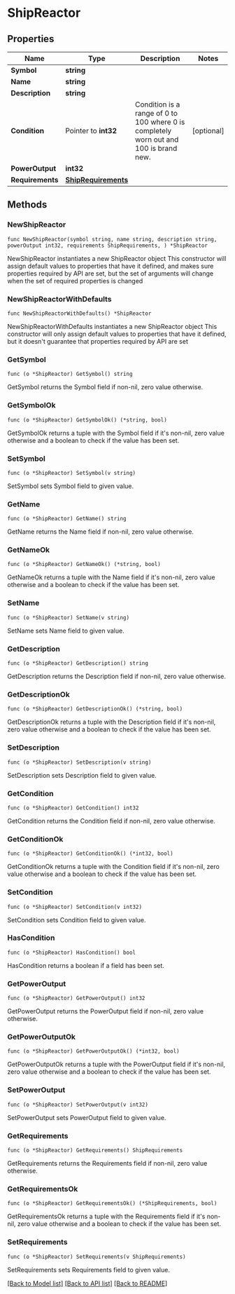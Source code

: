 # ShipReactor

## Properties

Name | Type | Description | Notes
------------ | ------------- | ------------- | -------------
**Symbol** | **string** |  | 
**Name** | **string** |  | 
**Description** | **string** |  | 
**Condition** | Pointer to **int32** | Condition is a range of 0 to 100 where 0 is completely worn out and 100 is brand new. | [optional] 
**PowerOutput** | **int32** |  | 
**Requirements** | [**ShipRequirements**](ShipRequirements.md) |  | 

## Methods

### NewShipReactor

`func NewShipReactor(symbol string, name string, description string, powerOutput int32, requirements ShipRequirements, ) *ShipReactor`

NewShipReactor instantiates a new ShipReactor object
This constructor will assign default values to properties that have it defined,
and makes sure properties required by API are set, but the set of arguments
will change when the set of required properties is changed

### NewShipReactorWithDefaults

`func NewShipReactorWithDefaults() *ShipReactor`

NewShipReactorWithDefaults instantiates a new ShipReactor object
This constructor will only assign default values to properties that have it defined,
but it doesn't guarantee that properties required by API are set

### GetSymbol

`func (o *ShipReactor) GetSymbol() string`

GetSymbol returns the Symbol field if non-nil, zero value otherwise.

### GetSymbolOk

`func (o *ShipReactor) GetSymbolOk() (*string, bool)`

GetSymbolOk returns a tuple with the Symbol field if it's non-nil, zero value otherwise
and a boolean to check if the value has been set.

### SetSymbol

`func (o *ShipReactor) SetSymbol(v string)`

SetSymbol sets Symbol field to given value.


### GetName

`func (o *ShipReactor) GetName() string`

GetName returns the Name field if non-nil, zero value otherwise.

### GetNameOk

`func (o *ShipReactor) GetNameOk() (*string, bool)`

GetNameOk returns a tuple with the Name field if it's non-nil, zero value otherwise
and a boolean to check if the value has been set.

### SetName

`func (o *ShipReactor) SetName(v string)`

SetName sets Name field to given value.


### GetDescription

`func (o *ShipReactor) GetDescription() string`

GetDescription returns the Description field if non-nil, zero value otherwise.

### GetDescriptionOk

`func (o *ShipReactor) GetDescriptionOk() (*string, bool)`

GetDescriptionOk returns a tuple with the Description field if it's non-nil, zero value otherwise
and a boolean to check if the value has been set.

### SetDescription

`func (o *ShipReactor) SetDescription(v string)`

SetDescription sets Description field to given value.


### GetCondition

`func (o *ShipReactor) GetCondition() int32`

GetCondition returns the Condition field if non-nil, zero value otherwise.

### GetConditionOk

`func (o *ShipReactor) GetConditionOk() (*int32, bool)`

GetConditionOk returns a tuple with the Condition field if it's non-nil, zero value otherwise
and a boolean to check if the value has been set.

### SetCondition

`func (o *ShipReactor) SetCondition(v int32)`

SetCondition sets Condition field to given value.

### HasCondition

`func (o *ShipReactor) HasCondition() bool`

HasCondition returns a boolean if a field has been set.

### GetPowerOutput

`func (o *ShipReactor) GetPowerOutput() int32`

GetPowerOutput returns the PowerOutput field if non-nil, zero value otherwise.

### GetPowerOutputOk

`func (o *ShipReactor) GetPowerOutputOk() (*int32, bool)`

GetPowerOutputOk returns a tuple with the PowerOutput field if it's non-nil, zero value otherwise
and a boolean to check if the value has been set.

### SetPowerOutput

`func (o *ShipReactor) SetPowerOutput(v int32)`

SetPowerOutput sets PowerOutput field to given value.


### GetRequirements

`func (o *ShipReactor) GetRequirements() ShipRequirements`

GetRequirements returns the Requirements field if non-nil, zero value otherwise.

### GetRequirementsOk

`func (o *ShipReactor) GetRequirementsOk() (*ShipRequirements, bool)`

GetRequirementsOk returns a tuple with the Requirements field if it's non-nil, zero value otherwise
and a boolean to check if the value has been set.

### SetRequirements

`func (o *ShipReactor) SetRequirements(v ShipRequirements)`

SetRequirements sets Requirements field to given value.



[[Back to Model list]](../README.md#documentation-for-models) [[Back to API list]](../README.md#documentation-for-api-endpoints) [[Back to README]](../README.md)


